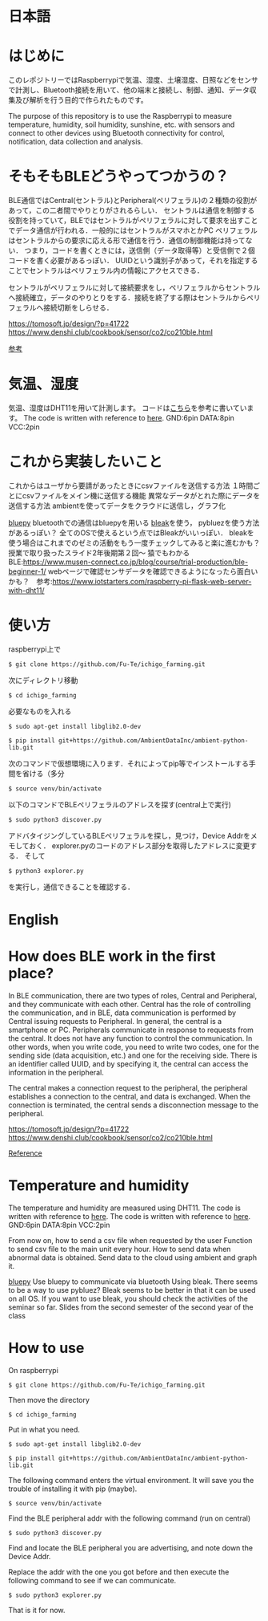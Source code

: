# 日本語
# はじめに
このレポジトリーではRaspberrypiで気温、湿度、土壌湿度、日照などをセンサで計測し、Bluetooth接続を用いて、他の端末と接続し、制御、通知、データ収集及び解析を行う目的で作られたものです。

The purpose of this repository is to use the Raspberrypi to measure temperature, humidity, soil humidity, sunshine, etc. with sensors and connect to other devices using Bluetooth connectivity for control, notification, data collection and analysis.

# そもそもBLEどうやってつかうの？
BLE通信ではCentral(セントラル)とPeripheral(ペリフェラル)の２種類の役割があって，この二者間でやりとりがされるらしい．
セントラルは通信を制御する役割を持っていて，BLEではセントラルがペリフェラルに対して要求を出すことでデータ通信が行われる．一般的にはセントラルがスマホとかPC
ペリフェラルはセントラルからの要求に応える形で通信を行う．通信の制御機能は持ってない．
つまり，コードを書くときには，送信側（データ取得等）と受信側で２個コードを書く必要があるっぽい．
UUIDという識別子があって，それを指定することでセントラルはペリフェラル内の情報にアクセスできる．

セントラルがペリフェラルに対して接続要求をし，ペリフェラルからセントラルへ接続確立，データのやりとりをする．接続を終了する際はセントラルからペリフェラルへ接続切断をしらせる．



https://tomosoft.jp/design/?p=41722
https://www.denshi.club/cookbook/sensor/co2/co210ble.html

[参考](https://houwa-js.co.jp/2018/06/20180629/)
# 気温、湿度
気温、湿度はDHT11を用いて計測します。
コードは[こちら](https://github.com/szazo/DHT11_Python)を参考に書いています。
The code is written with reference to [here](https://github.com/szazo/DHT11_Python).
GND:6pin
DATA:8pin
VCC:2pin

# これから実装したいこと

これからはユーザから要請があったときにcsvファイルを送信する方法
１時間ごとにcsvファイルをメイン機に送信する機能
異常なデータがとれた際にデータを送信する方法
ambientを使ってデータをクラウドに送信し，グラフ化

[bluepy](https://github.com/IanHarvey/bluepy)
bluetoothでの通信はbluepyを用いる
[bleak](https://pypi.org/project/bleak/)を使う，
pybluezを使う方法があるっぽい？
全てのOSで使えるという点ではBleakがいいっぽい．
bleakを使う場合はこれまでのゼミの活動をもう一度チェックしてみると楽に進むかも？
授業で取り扱ったスライド2年後期第２回〜
猿でもわかるBLE:https://www.musen-connect.co.jp/blog/course/trial-production/ble-beginner-1/
webページで確認センサデータを確認できるようになったら面白いかも？　参考:https://www.iotstarters.com/raspberry-pi-flask-web-server-with-dht11/




# 使い方
raspberrypi上で

```
$ git clone https://github.com/Fu-Te/ichigo_farming.git
```
次にディレクトリ移動
```
$ cd ichigo_farming
```
必要なものを入れる
```
$ sudo apt-get install libglib2.0-dev
```
```
$ pip install git+https://github.com/AmbientDataInc/ambient-python-lib.git
```
次のコマンドで仮想環境に入ります．それによってpip等でインストールする手間を省ける（多分
```
$ source venv/bin/activate
```


以下のコマンドでBLEペリフェラルのアドレスを探す(central上で実行)
```
$ sudo python3 discover.py
```
アドバタイジングしているBLEペリフェラルを探し，見つけ，Device Addrをメモしておく．
explorer.pyのコードのアドレス部分を取得したアドレスに変更する．
そして
```
$ python3 explorer.py
```
を実行し，通信できることを確認する．
# English

# How does BLE work in the first place?
In BLE communication, there are two types of roles, Central and Peripheral, and they communicate with each other.
Central has the role of controlling the communication, and in BLE, data communication is performed by Central issuing requests to Peripheral. In general, the central is a smartphone or PC.
Peripherals communicate in response to requests from the central. It does not have any function to control the communication.
In other words, when you write code, you need to write two codes, one for the sending side (data acquisition, etc.) and one for the receiving side.
There is an identifier called UUID, and by specifying it, the central can access the information in the peripheral.

The central makes a connection request to the peripheral, the peripheral establishes a connection to the central, and data is exchanged. When the connection is terminated, the central sends a disconnection message to the peripheral.



https://tomosoft.jp/design/?p=41722
https://www.denshi.club/cookbook/sensor/co2/co210ble.html

[Reference](https://houwa-js.co.jp/2018/06/20180629/)
# Temperature and humidity
The temperature and humidity are measured using DHT11.
The code is written with reference to [here](https://github.com/szazo/DHT11_Python).
The code is written with reference to [here](https://github.com/szazo/DHT11_Python).
GND:6pin
DATA:8pin
VCC:2pin

From now on, how to send a csv file when requested by the user
Function to send csv file to the main unit every hour.
How to send data when abnormal data is obtained.
Send data to the cloud using ambient and graph it.

[bluepy](https://github.com/IanHarvey/bluepy)
Use bluepy to communicate via bluetooth
Using bleak.
There seems to be a way to use pybluez?
Bleak seems to be better in that it can be used on all OS.
If you want to use bleak, you should check the activities of the seminar so far.
Slides from the second semester of the second year of the class




# How to use
On raspberrypi

```
$ git clone https://github.com/Fu-Te/ichigo_farming.git
```
Then move the directory
```
$ cd ichigo_farming
```
Put in what you need.
```
$ sudo apt-get install libglib2.0-dev
```
```
$ pip install git+https://github.com/AmbientDataInc/ambient-python-lib.git
```
The following command enters the virtual environment. It will save you the trouble of installing it with pip (maybe).
```
$ source venv/bin/activate
```


Find the BLE peripheral addr with the following command (run on central)
```
$ sudo python3 discover.py
```
Find and locate the BLE peripheral you are advertising, and note down the Device Addr.

Replace the addr with the one you got before and then execute the following command to see if we can communicate.
```
$ sudo python3 explorer.py
```

That is it for now.